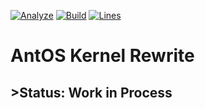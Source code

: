 [![Analyze](https://github.com/ant-os/rust-kernel/actions/workflows/rust-clippy.yml/badge.svg)](https://github.com/ant-os/rust-kernel/actions/workflows/rust-clippy.yml)
[![Build](https://github.com/ant-os/rust-kernel/actions/workflows/rust.yml/badge.svg)](https://github.com/ant-os/rust-kernel/actions/workflows/rust.yml)
[![Lines](https://tokei.rs/b1/github/ant-os/rust-kernel)](https://github.com/ant-os/rust-kernel)


# AntOS Kernel Rewrite

## >**Status**: Work in Process
